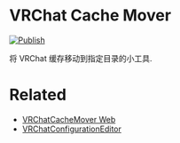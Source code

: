 # VRChat Cache Mover

[![Publish](https://github.com/GizmoOAO/vrchat-cache-mover/actions/workflows/release.yml/badge.svg)](https://github.com/GizmoOAO/vrchat-cache-mover/actions/workflows/release.yml)

将 VRChat 缓存移动到指定目录的小工具.

# Related

- [VRChatCacheMover Web](https://github.com/GizmoOAO/vrchat-cache-mover-web)
- [VRChatConfigurationEditor](https://github.com/project-vrcat/VRChatConfigurationEditor)
